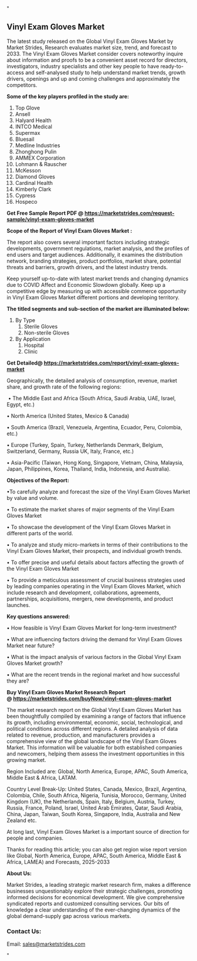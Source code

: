  <p>"</p>
<h2><strong>Vinyl Exam Gloves Market</strong></h2>
<p>The latest study released on the Global Vinyl Exam Gloves Market by Market Strides, Research evaluates market size, trend, and forecast to 2033. The Vinyl Exam Gloves Market consider covers noteworthy inquire about information and proofs to be a convenient asset record for directors, investigators, industry specialists and other key people to have ready-to-access and self-analysed study to help understand market trends, growth drivers, openings and up and coming challenges and approximately the competitors.</p>
<p><strong> Some of the key players profiled in the study are: </strong></p>
<ol>
<li>Top Glove</li>
<li>Ansell</li>
<li>Halyard Health</li>
<li>INTCO Medical</li>
<li>Supermax</li>
<li>Bluesail</li>
<li>Medline Industries</li>
<li>Zhonghong Pulin</li>
<li>AMMEX Corporation</li>
<li>Lohmann &amp; Rauscher</li>
<li>McKesson</li>
<li>Diamond Gloves</li>
<li>Cardinal Health</li>
<li>Kimberly Clark</li>
<li>Cypress</li>
<li>Hospeco</li>
</ol>
<p><strong>Get Free Sample Report PDF @ <a href="https://marketstrides.com/request-sample/vinyl-exam-gloves-market">https://marketstrides.com/request-sample/vinyl-exam-gloves-market</a></strong></p>
<p><strong> Scope of the Report of Vinyl Exam Gloves Market : </strong></p>
<p>The report also covers several important factors including strategic developments, government regulations, market analysis, and the profiles of end users and target audiences. Additionally, it examines the distribution network, branding strategies, product portfolios, market share, potential threats and barriers, growth drivers, and the latest industry trends.</p>
<p>Keep yourself up-to-date with latest market trends and changing dynamics due to COVID Affect and Economic Slowdown globally. Keep up a competitive edge by measuring up with accessible commerce opportunity in Vinyl Exam Gloves Market different portions and developing territory.</p>
<p><strong> The titled segments and sub-section of the market are illuminated below: </strong></p>
<ol>
<li>By Type
<ol>
<li>Sterile Gloves</li>
<li>Non-sterile Gloves</li>
</ol>
</li>
<li>By Application
<ol>
<li>Hospital</li>
<li>Clinic</li>
</ol>
</li>
</ol>
<p><strong>Get Detailed@ <a href="https://marketstrides.com/report/vinyl-exam-gloves-market">https://marketstrides.com/report/vinyl-exam-gloves-market</a></strong></p>
<p>Geographically, the detailed analysis of consumption, revenue, market share, and growth rate of the following regions:</p>
<p>&nbsp;&bull; The Middle East and Africa (South Africa, Saudi Arabia, UAE, Israel, Egypt, etc.)</p>
<p>&bull; North America (United States, Mexico &amp; Canada)</p>
<p>&bull; South America (Brazil, Venezuela, Argentina, Ecuador, Peru, Colombia, etc.)</p>
<p>&bull; Europe (Turkey, Spain, Turkey, Netherlands Denmark, Belgium, Switzerland, Germany, Russia UK, Italy, France, etc.)</p>
<p>&bull; Asia-Pacific (Taiwan, Hong Kong, Singapore, Vietnam, China, Malaysia, Japan, Philippines, Korea, Thailand, India, Indonesia, and Australia).</p>
<p><strong>Objectives of the Report: </strong></p>
<p>&bull;To carefully analyze and forecast the size of the Vinyl Exam Gloves Market by value and volume.</p>
<p>&bull; To estimate the market shares of major segments of the Vinyl Exam Gloves Market</p>
<p>&bull; To showcase the development of the Vinyl Exam Gloves Market in different parts of the world.</p>
<p>&bull; To analyze and study micro-markets in terms of their contributions to the Vinyl Exam Gloves Market, their prospects, and individual growth trends.</p>
<p>&bull; To offer precise and useful details about factors affecting the growth of the Vinyl Exam Gloves Market</p>
<p>&bull; To provide a meticulous assessment of crucial business strategies used by leading companies operating in the Vinyl Exam Gloves Market, which include research and development, collaborations, agreements, partnerships, acquisitions, mergers, new developments, and product launches.</p>
<p><strong>Key questions answered: </strong></p>
<p>&bull; How feasible is Vinyl Exam Gloves Market for long-term investment?</p>
<p>&bull; What are influencing factors driving the demand for Vinyl Exam Gloves Market near future?</p>
<p>&bull; What is the impact analysis of various factors in the Global Vinyl Exam Gloves Market growth?</p>
<p>&bull; What are the recent trends in the regional market and how successful they are?</p>
<p><strong>Buy Vinyl Exam Gloves Market Research Report @&nbsp;<a href="https://marketstrides.com/buyNow/vinyl-exam-gloves-market">https://marketstrides.com/buyNow/vinyl-exam-gloves-market</a></strong></p>
<p>The market research report on the Global Vinyl Exam Gloves Market has been thoughtfully compiled by examining a range of factors that influence its growth, including environmental, economic, social, technological, and political conditions across different regions. A detailed analysis of data related to revenue, production, and manufacturers provides a comprehensive view of the global landscape of the Vinyl Exam Gloves Market. This information will be valuable for both established companies and newcomers, helping them assess the investment opportunities in this growing market.</p>
<p>Region Included are: Global, North America, Europe, APAC, South America, Middle East &amp; Africa, LATAM.</p>
<p>Country Level Break-Up: United States, Canada, Mexico, Brazil, Argentina, Colombia, Chile, South Africa, Nigeria, Tunisia, Morocco, Germany, United Kingdom (UK), the Netherlands, Spain, Italy, Belgium, Austria, Turkey, Russia, France, Poland, Israel, United Arab Emirates, Qatar, Saudi Arabia, China, Japan, Taiwan, South Korea, Singapore, India, Australia and New Zealand etc.</p>
<p>At long last, Vinyl Exam Gloves Market is a important source of direction for people and companies.</p>
<p>Thanks for reading this article; you can also get region wise report version like Global, North America, Europe, APAC, South America, Middle East &amp; Africa, LAMEA) and Forecasts, 2025-2033</p>
<p><strong>About Us: </strong></p>
<p>Market Strides, a leading strategic market research firm, makes a difference businesses unquestionably explore their strategic challenges, promoting informed decisions for economical development. We give comprehensive syndicated reports and customized consulting services. Our bits of knowledge a clear understanding of the ever-changing dynamics of the global demand-supply gap across various markets.</p>
<h3>Contact Us:</h3>
<p>Email: <a href="mailto:sales@marketstrides.com">sales@marketstrides.com</a></p>
<p>"</p>
